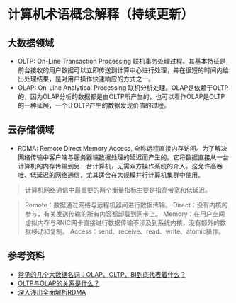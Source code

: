 # 计算机术语概念解释（持续更新）
## 大数据领域
* OLTP: On-Line Transaction Processing 联机事务处理过程。其基本特征是前台接收的用户数据可以立即传送到计算中心进行处理，并在很短的时间内给出处理结果，是对用户操作快速响应的方式之一。
* OLAP: On-Line Analytical Processing 联机分析处理。OLAP是依赖于OLTP的，因为OLAP分析的数据都是由OLTP所产生的，也可以看作OLAP是OLTP的一种延展，一个让OLTP产生的数据发现价值的过程。
## 云存储领域
* RDMA: Remote Direct Memory Access, 全称远程直接内存访问。为了解决网络传输中客户端与服务器端数据处理的延迟而产生的。它将数据直接从一台计算机的内存传输到另一台计算机，无需双方操作系统的介入。这允许高吞吐、低延迟的网络通信，尤其适合在大规模并行计算机集群中使用。

> 计算机网络通信中最重要的两个衡量指标主要是指高带宽和低延迟。

> Remote：数据通过网络与远程机器间进行数据传输。
> Direct：没有内核的参与，有关发送传输的所有内容都卸载到网卡上。
> Memory：在用户空间虚拟内存与RNIC网卡直接进行数据传输不涉及到系统内核，没有额外的数据移动和复制。
> Access：send、receive、read、write、atomic操作。

## 参考资料
* [常见的几个大数据名词：OLAP、OLTP、BI到底代表着什么？](https://blog.csdn.net/qq_41946557/article/details/103171150)
* [OLTP与OLAP的关系是什么？](https://www.zhihu.com/question/24110442/answer/851671343)
* [深入浅出全面解析RDMA](https://blog.csdn.net/qq_21125183/article/details/80563463)





